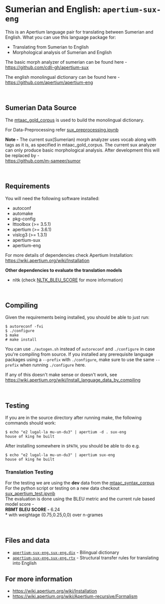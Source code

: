 Sumerian and English: `apertium-sux-eng`
===============================================================================

This is an Apertium language pair for translating between Sumerian and
English. What you can use this language package for:

* Translating from Sumerian to English
* Morphological analysis of Sumerian and English

The basic morph analyzer of sumerian can be found here - \
https://github.com/cdli-gh/apertium-sux

The english monolingual dictionary can be found here - \
https://github.com/apertium/apertium-eng

<br>

Sumerian Data Source
----------------------------
The [mtaac_gold_corpus](https://github.com/cdli-gh/mtaac_gold_corpus) is used to build the monolingual dictionary. 

For Data-Preprocessing refer [sux_preprocessing.ipynb](sux_preprocessing.ipynb)

**Note -**  The current sux(Sumerian) morph analyzer uses vocab along with tags as it is, as specified in mtaac_gold_corpus. The current sux analyzer can only produce basic morphological analysis. After development this will be replaced by - \
https://github.com/m-sameer/sumor 

<br>

Requirements
-------------------------------------------------------------------------------

You will need the following software installed:

* autoconf
* automake
* pkg-config
* lttoolbox (>= 3.5.1)
* apertium (>= 3.6.1)
* vislcg3 (>= 1.3.1)
* apertium-sux
* apertium-eng

For more details of dependencies check Apertium Installation:
https://wiki.apertium.org/wiki/Installation


**Other dependencies to evaluate the translation models**

* nltk (check [NLTK_BLEU_SCORE](https://www.nltk.org/_modules/nltk/translate/bleu_score.html)  for more information)


<br>

Compiling
-------------------------------------------------------------------------------

Given the requirements being installed, you should be able to just run:

```console
$ autoreconf -fvi
$ ./configure
$ make
# make install
```

You can use `./autogen.sh` instead of `autoreconf` and `./configure` in case you're compiling
from source. If you installed any prerequisite language packages using a
`--prefix` with `./configure`, make sure to use the same `--prefix` when running
`./configure` here.

If any of this doesn't make sense or doesn't work, see https://wiki.apertium.org/wiki/Install_language_data_by_compiling


<br>

Testing
-------------------------------------------------------------------------------

If you are in the source directory after running make, the following
commands should work:

```console
$ echo "e2 lugal-la mu-un-du3" | apertium -d . sux-eng
house of king he built
```

After installing somewhere in `$PATH`, you should be able to do e.g.

```console
$ echo "e2 lugal-la mu-un-du3" | apertium sux-eng
house of king he built
```

### Translation Testing
For the testing we are using the **dev** data from the [mtaac_syntax_corpus](https://github.com/cdli-gh/mtaac_syntax_corpus) \
For the python script or testing on a new data checkout [sux_apertium_test.ipynb](sux_apertium_test.ipynb) \
The evaluation is done using the BLEU metric and the current rule based model score - \
**RBMT BLEU SCORE -** 6.24  
\* with weightage (0.75,0.25,0,0) over n-grames


<br>


Files and data
-------------------------------------------------------------------------------

* [`apertium-sux-eng.sux-eng.dix`](apertium-sux-eng.sux-eng.dix) - Bilingual dictionary
* [`apertium-sux-eng.sux-eng.rtx`](apertium-sux-eng.sux-eng.rtx) - Structural transfer rules for translating into English
<!-- * [`apertium-sux-eng.eng-sux.rtx`](apertium-sux-eng.eng-sux.rtx) - Structural transfer rules for translating into Sumerian
* [`apertium-sux-eng.sux-eng.lrx`](apertium-sux-eng.sux-eng.lrx) - Lexical selection rules for translating into English
* [`apertium-sux-eng.eng-sux.lrx`](apertium-sux-eng.eng-sux.lrx) - Lexical selection rules for translating into Sumerian
* [`modes.xml`](modes.xml) - Translation modes -->






For more information
-------------------------------------------------------------------------------

* https://wiki.apertium.org/wiki/Installation
* https://wiki.apertium.org/wiki/Apertium-recursive/Formalism

<!-- 
Help and support
-------------------------------------------------------------------------------

If you need help using this language pair or data, you can contact:

* Mailing list: apertium-stuff@lists.sourceforge.net
* IRC: `#apertium` on irc.oftc.net (irc://irc.oftc.net/#apertium)

See also the file [`AUTHORS`](AUTHORS), included in this distribution. -->
